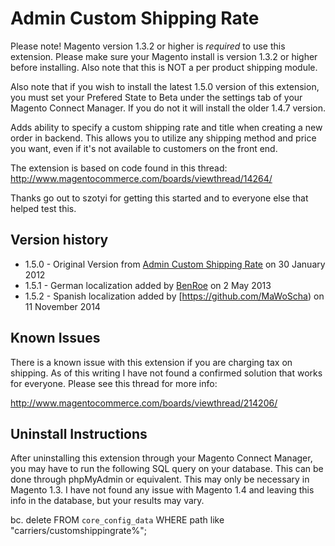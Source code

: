# Admin Custom Shipping Rate

Please note! Magento version 1.3.2 or higher is *required* to use this extension. Please make sure your Magento install is version 1.3.2 or higher before installing. Also note that this is NOT a per product shipping module.

Also note that if you wish to install the latest 1.5.0 version of this extension, you must set your Prefered State to Beta under the settings tab of your Magento Connect Manager.  If you do not it will install the older 1.4.7 version.

Adds ability to specify a custom shipping rate and title when creating a new order in backend. This allows you to utilize any shipping method and price you want, even if it's not available to customers on the front end.

The extension is based on code found in this thread: http://www.magentocommerce.com/boards/viewthread/14264/

Thanks go out to szotyi for getting this started and to everyone else that helped test this.

## Version history
* 1.5.0 - Original Version from [Admin Custom Shipping Rate](http://www.magentocommerce.com/magento-connect/i960/extension/1477/admin-custom-shipping-rate) on 30 January 2012
* 1.5.1 - German localization added by [BenRoe](https://github.com/BenRoe) on 2 May 2013
* 1.5.2 - Spanish localization added by [https://github.com/MaWoScha) on 11 November 2014

## Known Issues

There is a known issue with this extension if you are charging tax on shipping.  As of this writing I have not found a confirmed solution that works for everyone.  Please see this thread for more info:

http://www.magentocommerce.com/boards/viewthread/214206/

## Uninstall Instructions

After uninstalling this extension through your Magento Connect Manager, you may have to run the following SQL query on your database. This can be done through phpMyAdmin or equivalent. This may only be necessary in Magento 1.3. I have not found any issue with Magento 1.4 and leaving this info in the database, but your results may vary.

bc. delete FROM `core_config_data` WHERE path like "carriers/customshippingrate%";